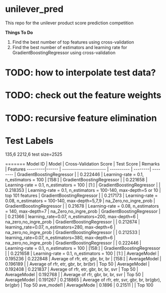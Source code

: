# unilever_pred
This repo for the unilever product score prediction competition

__Things To Do__
1. Find the best number of top features using cross-validation
2. Find the best number of estimators and learning rate for GradientBoostingRegressor using cross-validation

# TODO: how to interpolate test data?
# TODO: check out the feature weights
# TODO: recursive feature elimination

Test Labels
===========
135,6
2212,6
test size=2525

=======
Model ID | Model | Cross-Validation Score | Test Score | Remarks | Features
---------|------ | ---------------------- | ---------- | --------| --------
        | GradientBoostingRegressor  | | 0.222446 | Learning-rate = 0.1, n_estimators = 100 | [158:]
        | GradientBoostingRegressor  | | 0.221658 | Learning-rate = 0.1, n_estimators = 100 | [1:]
        | GradientBoostingRegressor  | | 0.218353 | Learning-rate = 0.1, n_estimators = 100-140, max-depth=5 or 10 | top 101  features
        | GradientBoostingRegressor  | | 0.217173 | Learning-rate = 0.08, n_estimators = 100-140, max-depth=5,7,9 | na_Zero,no_ingre_prob
        | GradientBoostingRegressor  | | 0.21678 | Learning-rate = 0.08, n_estimators = 140, max-depth=7 | na_Zero,no_ingre_prob
        | GradientBoostingRegressor  | | 0.21366 | learning_rate=0.07, n_estimators=200, max-depth=6 | na_zero,no_ingre_prob
        | GradientBoostingRegressor  | | 0.212674 | learning_rate=0.07, n_estimators=280, max-depth=6 | na_zero,no_ingre_prob
        | GradientBoostingRegressor  | | 0.212533 | learning_rate=0.07, n_estimators=380, max-depth=6 | na_zero,no_ingre_prob
        | GradientBoostingRegressor |          | 0.222446 | Learning-rate = 0.1, n_estimators = 100 | [158:]
        | GradientBoostingRegressor |          | 0.221658 | Learning-rate = 0.1, n_estimators = 100 | [1:]
        | AverageModel              | 0.195236 | 0.222848 | Average of rfr, etr, gbr, br, br                     | [158:]
        | AverageModel              | 0.196189 |          | Average of rfr, etr, gbr, br, br(br)                 | Top 50
        | AverageModel              | 0.192408 | 0.221837 | Average of rfr, etr, gbr, br, br, svr                | Top 50
        | AverageModel              | 0.192768 |  | Average of rfr, gbr, br, br, svr                             | Top 50
        | AverageModel              | 0.191267 | 0.218865 | Average of  rfr, etr, svr, gbr, br, br(gbr), br(gbr) | Top 50
ave_model1 | AverageMode            | 0.1896 | 0.21511  |                                                        | Top 100

